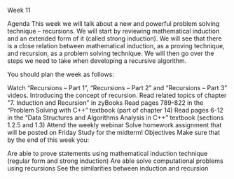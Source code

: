 Week 11
 

Agenda
This week we will talk about a new and powerful problem solving technique – recursions. We will start by reviewing mathematical induction and an extended form of it (called strong induction). We will see that there is a close relation between mathematical induction, as a proving technique, and recursion, as a problem solving technique. We will then go over the steps we need to take when developing a recursive algorithm.

You should plan the week as follows:

Watch “Recursions – Part 1”, “Recursions – Part 2” and “Recursions – Part 3” videos. Introducing the concept of recursion.
Read related topics of chapter "7. Induction and Recursion" in zyBooks
Read pages 789-822 in the “Problem Solving with C++” textbook (part of chapter 14)
Read pages 6-12 in the “Data Structures and Algorithms Analysis in C++” textbook (sections 1.2.5 and 1.3)
Attend the weekly webinar
Solve homework assignment that will be posted on Friday
Study for the midterm!
Objectives
Make sure that by the end of this week you:

Are able to prove statements using mathematical induction technique (regular form and strong induction)
Are able solve computational problems using recursions
See the similarities between induction and recursion